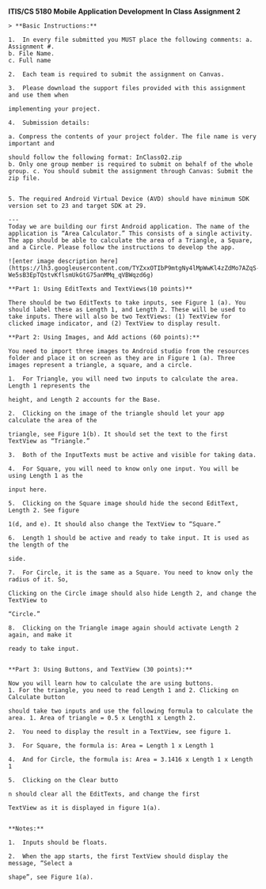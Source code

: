**ITIS/CS 5180 Mobile Application Development**
    **In Class Assignment 2**

    > **Basic Instructions:**

    1.  In every file submitted you MUST place the following comments: a. Assignment #.
    b. File Name.
    c. Full name

    2.  Each team is required to submit the assignment on Canvas.

    3.  Please download the support files provided with this assignment and use them when

    implementing your project.

    4.  Submission details:

    a. Compress the contents of your project folder. The file name is very important and

    should follow the following format: InClass02.zip
    b. Only one group member is required to submit on behalf of the whole group. c. You should submit the assignment through Canvas: Submit the zip file.


    5. The required Android Virtual Device (AVD) should have minimum SDK version set to 23 and target SDK at 29.

    ---
    Today we are building our first Android application. The name of the application is “Area Calculator.” This consists of a single activity. The app should be able to calculate the area of a Triangle, a Square, and a Circle. Please follow the instructions to develop the app.

    ![enter image description here](https://lh3.googleusercontent.com/TYZxxOTIbP9mtgNy4lMpWwKl4zZdMo7AZqS-We5sB3EpTQstvKflsmUkGtG75anMMq_qVBWqzd6g)

    **Part 1: Using EditTexts and TextViews(10 points)**

    There should be two EditTexts to take inputs, see Figure 1 (a). You should label these as Length 1, and Length 2. These will be used to take inputs. There will also be two TextViews: (1) TextView for clicked image indicator, and (2) TextView to display result.

    **Part 2: Using Images, and Add actions (60 points):**

    You need to import three images to Android studio from the resources folder and place it on screen as they are in Figure 1 (a). Three images represent a triangle, a square, and a circle.

    1.  For Triangle, you will need two inputs to calculate the area. Length 1 represents the

    height, and Length 2 accounts for the Base.

    2.  Clicking on the image of the triangle should let your app calculate the area of the

    triangle, see Figure 1(b). It should set the text to the first TextView as “Triangle.”

    3.  Both of the InputTexts must be active and visible for taking data.

    4.  For Square, you will need to know only one input. You will be using Length 1 as the

    input here.

    5.  Clicking on the Square image should hide the second EditText, Length 2. See figure

    1(d, and e). It should also change the TextView to “Square.”

    6.  Length 1 should be active and ready to take input. It is used as the length of the

    side.

    7.  For Circle, it is the same as a Square. You need to know only the radius of it. So,

    Clicking on the Circle image should also hide Length 2, and change the TextView to

    “Circle.”

    8.  Clicking on the Triangle image again should activate Length 2 again, and make it

    ready to take input.


    **Part 3: Using Buttons, and TextView (30 points):**

    Now you will learn how to calculate the are using buttons.
    1. For the triangle, you need to read Length 1 and 2. Clicking on Calculate button

    should take two inputs and use the following formula to calculate the area. 1. Area of triangle = 0.5 x Length1 x Length 2.

    2.  You need to display the result in a TextView, see figure 1.

    3.  For Square, the formula is: Area = Length 1 x Length 1

    4.  And for Circle, the formula is: Area = 3.1416 x Length 1 x Length 1

    5.  Clicking on the Clear butto

    n should clear all the EditTexts, and change the first

    TextView as it is displayed in figure 1(a).


    **Notes:**

    1.  Inputs should be floats.

    2.  When the app starts, the first TextView should display the message, “Select a

    shape”, see Figure 1(a).
